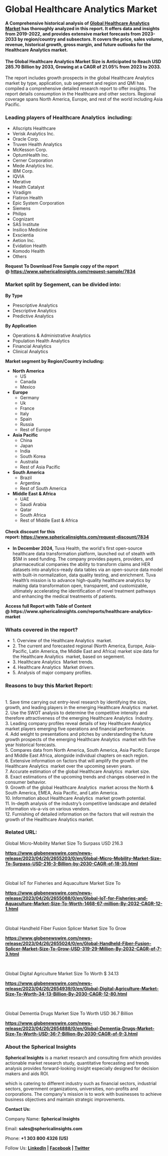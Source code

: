 <h1 class="news-post-title">Global Healthcare Analytics Market&nbsp;</h1>
<p><strong>A Comprehensive historical analysis of&nbsp;<a href="https://www.sphericalinsights.com/reports/healthcare-analytics-market" target="_blank" rel="noopener">Global Healthcare Analytics Market</a>&nbsp;has thoroughly analyzed in this report. It offers data and insights from 2019-2022, and provides extensive market forecasts from 2023-2033 by region/country and subsectors. It covers the price, sales volume, revenue, historical growth, gross margin, and future outlooks for the Healthcare Analytics market.</strong></p>
<h4><strong>The Global Healthcare Analytics Market Size is Anticipated to Reach USD 285.70 Billion by 2033, Growing at a CAGR of 21.05% from 2023 to 2033.</strong></h4>
<p>The report includes growth prospects in the global Healthcare Analytics&nbsp; market by type, application, sub segement and region and QMI has compiled a comprehensive detailed research report to offer insights. The report details consumption in the Healthcare and other sectors. Regional coverage spans North America, Europe, and rest of the world including Asia Pacific.</p>
<h3><strong>Leading players of Healthcare Analytics&nbsp; including:</strong></h3>
<ul>
<li>Allscripts Healthcare</li>
<li>Verisk Analytics Inc.</li>
<li>Oracle Corp.</li>
<li>Truven Health Analytics</li>
<li>McKesson Corp.</li>
<li>OptumHealth Inc.</li>
<li>Cerner Corporation</li>
<li>Mede Analytics Inc.</li>
<li>IBM Corp.</li>
<li>IQVIA</li>
<li>Merative</li>
<li>Health Catalyst</li>
<li>Viradigm</li>
<li>Flatiron Health</li>
<li>Epic System Corporation</li>
<li>Siemens</li>
<li>Philips</li>
<li>Cognizant</li>
<li>SAS Institute</li>
<li>Insilico Medicine</li>
<li>Exscientia</li>
<li>Aetion Inc.</li>
<li>Evidation Health</li>
<li>Komodo Health</li>
<li>Others</li>
</ul>
<p><strong>Request To Download Free Sample copy of the report @&nbsp;<a href="https://www.sphericalinsights.com/request-sample/7834">https://www.sphericalinsights.com/request-sample/7834</a></strong></p>
<h3><strong>Market split by Segement, can be divided into:</strong></h3>
<p><strong>By Type</strong></p>
<ul>
<li>Prescriptive Analytics</li>
<li>Descriptive Analytics</li>
<li>Predictive Analytics</li>
</ul>
<p><strong>By Application</strong></p>
<ul>
<li>Operations &amp; Administrative Analytics</li>
<li>Population Health Analytics</li>
<li>Financial Analytics</li>
<li>Clinical Analytics</li>
</ul>
<p><strong>Market segment by Region/Country including:</strong></p>
<ul>
<li><strong>North America</strong>
<ul>
<li>US</li>
<li>Canada</li>
<li>Mexico</li>
</ul>
</li>
<li><strong>Europe</strong>
<ul>
<li>Germany</li>
<li>Uk</li>
<li>France</li>
<li>Italy</li>
<li>Spain</li>
<li>Russia</li>
<li>Rest of Europe</li>
</ul>
</li>
<li><strong>Asia Pacific</strong>
<ul>
<li>China</li>
<li>Japan</li>
<li>India</li>
<li>South Korea</li>
<li>Australia</li>
<li>Rest of Asia Pacific</li>
</ul>
</li>
<li><strong>South America</strong>
<ul>
<li>Brazil</li>
<li>Argentina</li>
<li>Rest of South America</li>
</ul>
</li>
<li><strong>Middle East &amp; Africa</strong>
<ul>
<li>UAE</li>
<li>Saudi Arabia</li>
<li>Qatar</li>
<li>South Africa</li>
<li>Rest of Middle East &amp; Africa</li>
</ul>
</li>
</ul>
<h4>Check discount for this report:&nbsp;<a href="https://www.sphericalinsights.com/request-discount/7834">https://www.sphericalinsights.com/request-discount/7834</a></h4>
<ul>
<li><strong>In December 2024,&nbsp;</strong>Tuva Health, the world's first open-source healthcare data transformation platform, launched out of stealth with $5M in seed funding. The company provides payers, providers, and pharmaceutical companies the ability to transform claims and HER datasets into analytics-ready data tables via an open-source data model with built-in normalization, data quality testing, and enrichment. Tuva Health&rsquo;s mission is to advance high-quality healthcare analytics by making data transformation open, transparent, and customizable, ultimately accelerating the identification of novel treatment pathways and enhancing the medical treatments of patients.</li>
</ul>
<p><strong>Access full Report with Table of Content @&nbsp;https://www.sphericalinsights.com/reports/healthcare-analytics-market</strong></p>
<h3><strong>Whats covered in the report?</strong></h3>
<ul>
<li>1. Overview of the Healthcare Analytics&nbsp; market.</li>
<li>2. The current and forecasted regional (North America, Europe, Asia-Pacific, Latin America, the Middle East and Africa) market size data for the Healthcare Analytics&nbsp; market, based on segement.</li>
<li>3. Healthcare Analytics&nbsp; Market trends.</li>
<li>4. Healthcare Analytics&nbsp; Market drivers.</li>
<li>5. Analysis of major company profiles.</li>
</ul>
<h3><strong>Reasons to buy this Market Report:</strong></h3>
<p><br />1. Save time carrying out entry-level research by identifying the size, growth, and leading players in the emerging Healthcare Analytics&nbsp; market.<br />2. Use the SWOT analysis to determine the competitive intensity and therefore attractiveness of the emerging Healthcare Analytics&nbsp; Industry.<br />3. Leading company profiles reveal details of key Healthcare Analytics&nbsp; market players emerging five operations and financial performance.<br />4. Add weight to presentations and pitches by understanding the future growth prospects of the emerging Healthcare Analytics&nbsp; market with five year historical forecasts.<br />5. Compares data from North America, South America, Asia Pacific Europe and Middle East Africa, alongside individual chapters on each region.<br />6. Extensive information on factors that will amplify the growth of the Healthcare Analytics&nbsp; market over the upcoming seven years.<br />7. Accurate estimation of the global Healthcare Analytics&nbsp; market size.<br />8. Exact estimations of the upcoming trends and changes observed in the consumer behavior.<br />9. Growth of the global Healthcare Analytics&nbsp; market across the North &amp; South America, EMEA, Asia Pacific, and Latin America.<br />10. Information about Healthcare Analytics&nbsp; market growth potential.<br />11. In-depth analysis of the industry&rsquo;s competitive landscape and detailed information vis-a-vis on various vendors.<br />12. Furnishing of detailed information on the factors that will restrain the growth of the Healthcare Analytics market.</p>
<h3><strong>Related URL:</strong></h3>
<p>Global Micro-Mobility Market Size To Surpass USD 216.3</p>
<p><strong><a href="https://www.globenewswire.com/news-release/2023/04/26/2655203/0/en/Global-Micro-Mobility-Market-Size-To-Surpass-USD-216-3-Billion-by-2030-CAGR-of-18-35.html">https://www.globenewswire.com/news-release/2023/04/26/2655203/0/en/Global-Micro-Mobility-Market-Size-To-Surpass-USD-216-3-Billion-by-2030-CAGR-of-18-35.html</a>&nbsp;</strong></p>
<p>&nbsp;&nbsp;</p>
<p>Global IoT for Fisheries and Aquaculture Market Size To</p>
<p><strong><a href="https://www.globenewswire.com/news-release/2023/04/26/2655088/0/en/Global-IoT-for-Fisheries-and-Aquaculture-Market-Size-To-Worth-1468-67-million-By-2032-CAGR-12-1.html">https://www.globenewswire.com/news-release/2023/04/26/2655088/0/en/Global-IoT-for-Fisheries-and-Aquaculture-Market-Size-To-Worth-1468-67-million-By-2032-CAGR-12-1.html</a>&nbsp;</strong></p>
<p>&nbsp;</p>
<p>Global Handheld Fiber Fusion Splicer Market Size To Grow</p>
<p><strong><a href="https://www.globenewswire.com/news-release/2023/04/26/2655024/0/en/Global-Handheld-Fiber-Fusion-Splicer-Market-Size-To-Grow-USD-319-29-Million-By-2032-CAGR-of-7-3.html">https://www.globenewswire.com/news-release/2023/04/26/2655024/0/en/Global-Handheld-Fiber-Fusion-Splicer-Market-Size-To-Grow-USD-319-29-Million-By-2032-CAGR-of-7-3.html</a>&nbsp;</strong></p>
<p>&nbsp;</p>
<p>Global Digital Agriculture Market Size To Worth $ 34.13</p>
<p><strong><a href="https://www.globenewswire.com/news-release/2023/04/26/2654939/0/en/Global-Digital-Agriculture-Market-Size-To-Worth-34-13-Billion-By-2030-CAGR-12-80.html">https://www.globenewswire.com/news-release/2023/04/26/2654939/0/en/Global-Digital-Agriculture-Market-Size-To-Worth-34-13-Billion-By-2030-CAGR-12-80.html</a>&nbsp;</strong></p>
<p>&nbsp;</p>
<p>Global Dementia Drugs Market Size To Worth USD 36.7 Billion</p>
<p><strong><a href="https://www.globenewswire.com/news-release/2023/04/26/2654888/0/en/Global-Dementia-Drugs-Market-Size-To-Worth-USD-36-7-Billion-By-2030-CAGR-of-9-3.html">https://www.globenewswire.com/news-release/2023/04/26/2654888/0/en/Global-Dementia-Drugs-Market-Size-To-Worth-USD-36-7-Billion-By-2030-CAGR-of-9-3.html</a>&nbsp;</strong></p>
<h3><strong>About the Spherical Insights</strong></h3>
<p><strong>Spherical Insights</strong>&nbsp;is a market research and consulting firm which provides actionable market research study, quantitative forecasting and trends analysis provides forward-looking insight especially designed for decision makers and aids ROI.</p>
<p>which is catering to different industry such as financial sectors, industrial sectors, government organizations, universities, non-profits and corporations. The company's mission is to work with businesses to achieve business objectives and maintain strategic improvements.</p>
<p><strong>Contact Us:</strong></p>
<p>Company Name:&nbsp;<strong>Spherical Insights</strong></p>
<p>Email:&nbsp;<strong>sales@sphericalinsights.com</strong></p>
<p>Phone:&nbsp;<strong>+1 303 800 4326 (US)</strong></p>
<p>Follow Us:&nbsp;<strong><a href="https://www.linkedin.com/company/spherical-insight/"><u>LinkedIn</u></a>&nbsp;|&nbsp;<a href="https://www.facebook.com/sphericalinsights22"><u>Facebook</u></a>&nbsp;|&nbsp;<a href="https://twitter.com/SInsights_US"><u>Twitter</u></a></strong></p>
